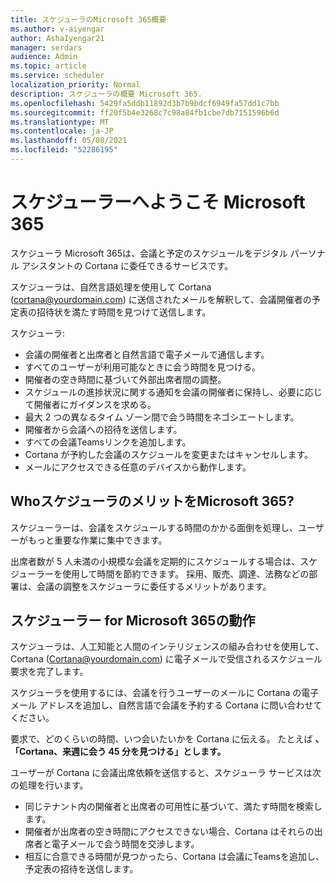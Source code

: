 ```yaml
---
title: スケジューラのMicrosoft 365概要
ms.author: v-aiyengar
author: AshaIyengar21
manager: serdars
audience: Admin
ms.topic: article
ms.service: scheduler
localization_priority: Normal
description: スケジューラの概要 Microsoft 365.
ms.openlocfilehash: 5429fa5ddb11892d3b7b9bdcf6949fa57dd1c7bb
ms.sourcegitcommit: ff20f5b4e3268c7c98a84fb1cbe7db7151596b6d
ms.translationtype: MT
ms.contentlocale: ja-JP
ms.lasthandoff: 05/08/2021
ms.locfileid: "52286195"
---
```

# <a name="welcome-to-scheduler-for-microsoft-365"></a>スケジューラーへようこそ Microsoft 365

スケジューラ Microsoft 365は、会議と予定のスケジュールをデジタル パーソナル アシスタントの Cortana に委任できるサービスです。 

スケジューラは、自然言語処理を使用して Cortana (cortana@yourdomain.com) に送信されたメールを解釈して、会議開催者の予定表の招待状を満たす時間を見つけて送信します。   

スケジューラ: 

- 会議の開催者と出席者と自然言語で電子メールで通信します。
- すべてのユーザーが利用可能なときに会う時間を見つける。
- 開催者の空き時間に基づいて外部出席者間の調整。
- スケジュールの進捗状況に関する通知を会議の開催者に保持し、必要に応じて開催者にガイダンスを求める。
- 最大 2 つの異なるタイム ゾーン間で会う時間をネゴシエートします。
- 開催者から会議への招待を送信します。
- すべての会議Teamsリンクを追加します。
- Cortana が予約した会議のスケジュールを変更またはキャンセルします。
- メールにアクセスできる任意のデバイスから動作します。

## <a name="who-can-benefit-from-scheduler-for-microsoft-365"></a>WhoスケジューラのメリットをMicrosoft 365?

スケジューラーは、会議をスケジュールする時間のかかる面倒を処理し、ユーザーがもっと重要な作業に集中できます。 

出席者数が 5 人未満の小規模な会議を定期的にスケジュールする場合は、スケジューラーを使用して時間を節約できます。  採用、販売、調達、法務などの部署は、会議の調整をスケジューラに委任するメリットがあります。

## <a name="how-does-scheduler-for-microsoft-365-work"></a>スケジューラー for Microsoft 365の動作

スケジューラは、人工知能と人間のインテリジェンスの組み合わせを使用して、Cortana (Cortana@yourdomain.com) に電子メールで受信されるスケジュール要求を完了します。  

スケジューラを使用するには、会議を行うユーザーのメールに Cortana の電子メール アドレスを追加し、自然言語で会議を予約する Cortana に問い合わせてください。 

要求で、どのくらいの時間、いつ会いたいかを Cortana に伝える。 たとえば **、「Cortana、来週に会う 45 分を見つける」とします。**

ユーザーが Cortana に会議出席依頼を送信すると、スケジューラ サービスは次の処理を行います。 

- 同じテナント内の開催者と出席者の可用性に基づいて、満たす時間を検索します。
- 開催者が出席者の空き時間にアクセスできない場合、Cortana はそれらの出席者と電子メールで会う時間を交渉します。 
- 相互に合意できる時間が見つかったら、Cortana は会議にTeamsを追加し、予定表の招待を送信します。 
